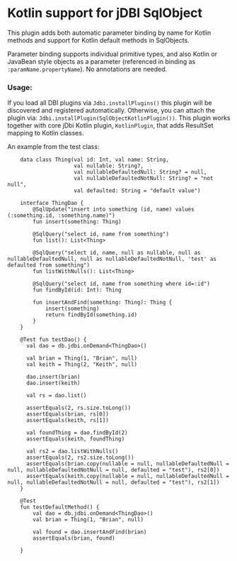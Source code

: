 Kotlin support for jDBI SqlObject
=================================

This plugin adds both automatic parameter binding by name for Kotlin methods and
support for Kotlin default methods in SqlObjects.

Parameter binding supports individual primitive types, and also Kotlin or JavaBean style objects as a parameter 
(referenced in binding as `:paramName.propertyName`).  No annotations are needed.

### Usage:

If you load all DBI plugins via 
`Jdbi.installPlugins()` this plugin will be discovered and registered automatically.
Otherwise, you can attach the plugin via:  `Jdbi.installPlugin(SqlObjectKotlinPlugin())`. 
This plugin works together with core jDbi Kotlin plugin, `KotlinPlugin`, that adds ResultSet mapping to Kotlin classes.

An example from the test class:

```
    data class Thing(val id: Int, val name: String,
                     val nullable: String?,
                     val nullableDefaultedNull: String? = null,
                     val nullableDefaultedNotNull: String? = "not null",
                     val defaulted: String = "default value")

    interface ThingDao {
        @SqlUpdate("insert into something (id, name) values (:something.id, :something.name)")
        fun insert(something: Thing)

        @SqlQuery("select id, name from something")
        fun list(): List<Thing>

        @SqlQuery("select id, name, null as nullable, null as nullableDefaultedNull, null as nullableDefaultedNotNull, 'test' as defaulted from something")
        fun listWithNulls(): List<Thing>

        @SqlQuery("select id, name from something where id=:id")
        fun findById(id: Int): Thing
        
        fun insertAndFind(something: Thing): Thing {
            insert(something)
            return findById(something.id)
        }
    }

    @Test fun testDao() {
      val dao = db.jdbi.onDemand<ThingDao>()

      val brian = Thing(1, "Brian", null)
      val keith = Thing(2, "Keith", null)

      dao.insert(brian)
      dao.insert(keith)

      val rs = dao.list()

      assertEquals(2, rs.size.toLong())
      assertEquals(brian, rs[0])
      assertEquals(keith, rs[1])

      val foundThing = dao.findById(2)
      assertEquals(keith, foundThing)

      val rs2 = dao.listWithNulls()
      assertEquals(2, rs2.size.toLong())
      assertEquals(brian.copy(nullable = null, nullableDefaultedNull = null, nullableDefaultedNotNull = null, defaulted = "test"), rs2[0])
      assertEquals(keith.copy(nullable = null, nullableDefaultedNull = null, nullableDefaultedNotNull = null, defaulted = "test"), rs2[1])
    }
    
    @Test
    fun testDefaultMethod() {
        val dao = db.jdbi.onDemand<ThingDao>()
        val brian = Thing(1, "Brian", null)

        val found = dao.insertAndFind(brian)
        assertEquals(brian, found)

    }
```



